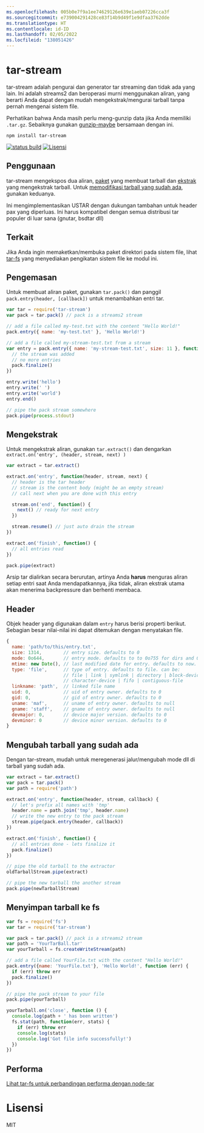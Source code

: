 ```yaml
---
ms.openlocfilehash: 005b0e7f9a1ee74629126e639e1aeb07226cca3f
ms.sourcegitcommit: e739004291428ce83f14b9d49f1e9dfaa3762dde
ms.translationtype: HT
ms.contentlocale: id-ID
ms.lasthandoff: 02/05/2022
ms.locfileid: "138051426"
---
```

# <a name="tar-stream"></a>tar-stream

tar-stream adalah pengurai dan generator tar streaming dan tidak ada yang lain. Ini adalah streams2 dan beroperasi murni menggunakan aliran, yang berarti Anda dapat dengan mudah mengekstrak/mengurai tarball tanpa pernah mengenai sistem file.

Perhatikan bahwa Anda masih perlu meng-gunzip data jika Anda memiliki `.tar.gz`. Sebaiknya gunakan [gunzip-maybe](https://github.com/mafintosh/gunzip-maybe) bersamaan dengan ini.

```
npm install tar-stream
```

[![status build](https://secure.travis-ci.org/mafintosh/tar-stream.png)](http://travis-ci.org/mafintosh/tar-stream)
[![Lisensi](https://img.shields.io/badge/license-MIT-blue.svg)](http://opensource.org/licenses/MIT)

## <a name="usage"></a>Penggunaan

tar-stream mengekspos dua aliran, [paket](https://github.com/mafintosh/tar-stream#packing) yang membuat tarball dan [ekstrak](https://github.com/mafintosh/tar-stream#extracting) yang mengekstrak tarball. Untuk [memodifikasi tarball yang sudah ada](https://github.com/mafintosh/tar-stream#modifying-existing-tarballs), gunakan keduanya.


Ini mengimplementasikan USTAR dengan dukungan tambahan untuk header pax yang diperluas. Ini harus kompatibel dengan semua distribusi tar populer di luar sana (gnutar, bsdtar dll)

## <a name="related"></a>Terkait

Jika Anda ingin memaketkan/membuka paket direktori pada sistem file, lihat [tar-fs](https://github.com/mafintosh/tar-fs) yang menyediakan pengikatan sistem file ke modul ini.

## <a name="packing"></a>Pengemasan

Untuk membuat aliran paket, gunakan `tar.pack()` dan panggil `pack.entry(header, [callback])` untuk menambahkan entri tar.

``` js
var tar = require('tar-stream')
var pack = tar.pack() // pack is a streams2 stream

// add a file called my-test.txt with the content "Hello World!"
pack.entry({ name: 'my-test.txt' }, 'Hello World!')

// add a file called my-stream-test.txt from a stream
var entry = pack.entry({ name: 'my-stream-test.txt', size: 11 }, function(err) {
  // the stream was added
  // no more entries
  pack.finalize()
})

entry.write('hello')
entry.write(' ')
entry.write('world')
entry.end()

// pipe the pack stream somewhere
pack.pipe(process.stdout)
```

## <a name="extracting"></a>Mengekstrak

Untuk mengekstrak aliran, gunakan `tar.extract()` dan dengarkan `extract.on('entry', (header, stream, next) )`

``` js
var extract = tar.extract()

extract.on('entry', function(header, stream, next) {
  // header is the tar header
  // stream is the content body (might be an empty stream)
  // call next when you are done with this entry

  stream.on('end', function() {
    next() // ready for next entry
  })

  stream.resume() // just auto drain the stream
})

extract.on('finish', function() {
  // all entries read
})

pack.pipe(extract)
```

Arsip tar dialirkan secara berurutan, artinya Anda **harus** menguras aliran setiap entri saat Anda mendapatkannya, jika tidak, aliran ekstrak utama akan menerima backpressure dan berhenti membaca.

## <a name="headers"></a>Header

Objek header yang digunakan dalam `entry` harus berisi properti berikut.
Sebagian besar nilai-nilai ini dapat ditemukan dengan menyatakan file.

``` js
{
  name: 'path/to/this/entry.txt',
  size: 1314,        // entry size. defaults to 0
  mode: 0o644,       // entry mode. defaults to to 0o755 for dirs and 0o644 otherwise
  mtime: new Date(), // last modified date for entry. defaults to now.
  type: 'file',      // type of entry. defaults to file. can be:
                     // file | link | symlink | directory | block-device
                     // character-device | fifo | contiguous-file
  linkname: 'path',  // linked file name
  uid: 0,            // uid of entry owner. defaults to 0
  gid: 0,            // gid of entry owner. defaults to 0
  uname: 'maf',      // uname of entry owner. defaults to null
  gname: 'staff',    // gname of entry owner. defaults to null
  devmajor: 0,       // device major version. defaults to 0
  devminor: 0        // device minor version. defaults to 0
}
```

## <a name="modifying-existing-tarballs"></a>Mengubah tarball yang sudah ada

Dengan tar-stream, mudah untuk meregenerasi jalur/mengubah mode dll di tarball yang sudah ada.

``` js
var extract = tar.extract()
var pack = tar.pack()
var path = require('path')

extract.on('entry', function(header, stream, callback) {
  // let's prefix all names with 'tmp'
  header.name = path.join('tmp', header.name)
  // write the new entry to the pack stream
  stream.pipe(pack.entry(header, callback))
})

extract.on('finish', function() {
  // all entries done - lets finalize it
  pack.finalize()
})

// pipe the old tarball to the extractor
oldTarballStream.pipe(extract)

// pipe the new tarball the another stream
pack.pipe(newTarballStream)
```

## <a name="saving-tarball-to-fs"></a>Menyimpan tarball ke fs


``` js
var fs = require('fs')
var tar = require('tar-stream')

var pack = tar.pack() // pack is a streams2 stream
var path = 'YourTarBall.tar'
var yourTarball = fs.createWriteStream(path)

// add a file called YourFile.txt with the content "Hello World!"
pack.entry({name: 'YourFile.txt'}, 'Hello World!', function (err) {
  if (err) throw err
  pack.finalize()
})

// pipe the pack stream to your file
pack.pipe(yourTarball)

yourTarball.on('close', function () {
  console.log(path + ' has been written')
  fs.stat(path, function(err, stats) {
    if (err) throw err
    console.log(stats)
    console.log('Got file info successfully!')
  })
})
```

## <a name="performance"></a>Performa

[Lihat tar-fs untuk perbandingan performa dengan node-tar](https://github.com/mafintosh/tar-fs/blob/master/README.md#performance)

# <a name="license"></a>Lisensi

MIT
